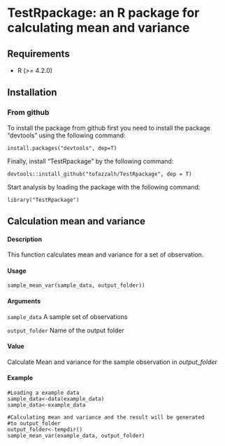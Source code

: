 # TestRpackage: an R package for calculating mean and variance

## Requirements
* R (>= 4.2.0)

## Installation
### From github
To install the package from github first you need to install the package “devtools” using the following command:

    install.packages("devtools", dep=T)

Finally, install “TestRpackage” by the following command:

    devtools::install_github("tofazzalh/TestRpackage", dep = T)

Start analysis by loading the package with the following command:

    library("TestRpackage")

## Calculation mean and variance

#### Description
This function calculates mean and variance for a set of observation.

#### Usage
    
    sample_mean_var(sample_data, output_folder))
    
#### Arguments

`sample_data` A sample set of observations

`output_folder`	Name of the output folder

#### Value
Calculate Mean and variance for the sample observation in *output_folder*

#### Example
    
    #Loading a example data
    sample_data<-data(example_data)
    sample_data<-example_data

    #Calculating mean and variance and the result will be generated
    #to output_folder
    output_folder<-tempdir()
    sample_mean_var(example_data, output_folder)